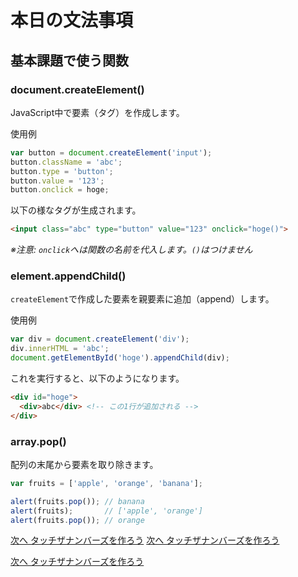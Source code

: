 # 本日の文法事項

## 基本課題で使う関数

### document.createElement()

JavaScript中で要素（タグ）を作成します。

使用例

```javascript
var button = document.createElement('input');
button.className = 'abc';
button.type = 'button';
button.value = '123';
button.onclick = hoge;
```

以下の様なタグが生成されます。

```html
<input class="abc" type="button" value="123" onclick="hoge()">
```

*※注意: `onclick`へは関数の名前を代入します。`()`はつけません*


### element.appendChild()

`createElement`で作成した要素を親要素に追加（append）します。

使用例

```javascript
var div = document.createElement('div');
div.innerHTML = 'abc';
document.getElementById('hoge').appendChild(div);
```

これを実行すると、以下のようになります。

```html
<div id="hoge">
  <div>abc</div> <!-- この1行が追加される -->
</div>
```

### array.pop()

配列の末尾から要素を取り除きます。

```javascript
var fruits = ['apple', 'orange', 'banana'];

alert(fruits.pop()); // banana
alert(fruits);       // ['apple', 'orange']
alert(fruits.pop()); // orange
```

  [次へ タッチザナンバーズを作ろう](./08/touch_the_numbers.md)
  [次へ タッチザナンバーズを作ろう](../08/touch_the_numbers.md)
 
  [次へ タッチザナンバーズを作ろう](../08/touch_the_numbers.md)
